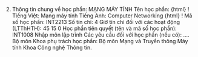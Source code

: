 2. Thông tin chung về học phần: MẠNG MÁY TÍNH Tên học phần:
{html}
! Tiếng Việt: Mạng máy tính Tiếng Anh: Computer Networking
{html}
! Mã số học phần: INT2213 Số tín chỉ: 4 Giờ tín chỉ đối với các hoạt động (LTThHTH): 45 15 0 Học phần tiên quyết (tên và mã số học phần): INT1008 Nhập môn lập
trình Các yêu cầu đối với học phần (nếu có): \.... Bộ môn Khoa phụ trách học phần: Bộ môn Mạng và Truyền thông Máy
tính Khoa Công nghệ Thông tin.

